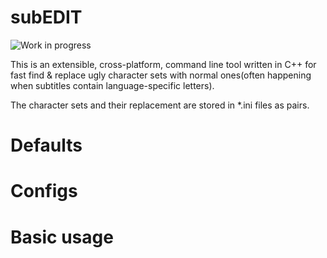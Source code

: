 subEDIT
=======

![Work in progress](./work-in-prograss.png "Work in progress")

This is an extensible, cross-platform, command line tool written in C++ for fast
find & replace ugly character sets with normal ones(often happening when subtitles
contain language-specific letters).

The character sets and their replacement are stored in \*.ini files as pairs.

Defaults
========

Configs
=======

Basic usage
===========
